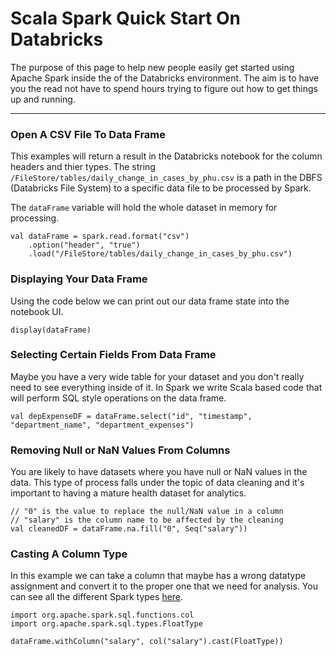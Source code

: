 # Scala Spark Quick Start On Databricks

The purpose of this page to help new people easily get started using Apache Spark inside the of the Databricks environment. The aim is to have you the read not have to spend hours trying to figure out how to get things up and running.

---

### Open A CSV File To Data Frame
This examples will return a result in the Databricks notebook for the column 
headers and thier types. The string `/FileStore/tables/daily_change_in_cases_by_phu.csv` is a path in the DBFS (Databricks File System) to a specific data file to be processed by Spark.

The `dataFrame` variable will hold the whole dataset in memory for processing.

    val dataFrame = spark.read.format("csv")
        .option("header", "true")
        .load("/FileStore/tables/daily_change_in_cases_by_phu.csv")

### Displaying Your Data Frame

Using the code below we can print out our data frame state into the notebook UI.

    display(dataFrame)

### Selecting Certain Fields From Data Frame

Maybe you have a very wide table for your dataset and you don't really need to see everything inside of it. In Spark we write Scala based code that will 
perform SQL style operations on the data frame.

    val depExpenseDF = dataFrame.select("id", "timestamp", "department_name", "department_expenses")

### Removing Null or NaN Values From Columns

You are likely to have datasets where you have null or NaN values in the data.
This type of process falls under the topic of data cleaning and it's important to having a mature health dataset for analytics.

    // "0" is the value to replace the null/NaN value in a column
    // "salary" is the column name to be affected by the cleaning
    val cleanedDF = dataFrame.na.fill("0", Seq("salary"))

### Casting A Column Type
In this example we can take a column that maybe has a wrong datatype assignment and convert it to the proper one that we need for analysis. You can see all the different Spark types [here](https://spark.apache.org/docs/1.6.1/api/java/org/apache/spark/sql/types/package-summary.html).


    import org.apache.spark.sql.functions.col
    import org.apache.spark.sql.types.FloatType

    dataFrame.withColumn("salary", col("salary").cast(FloatType))
